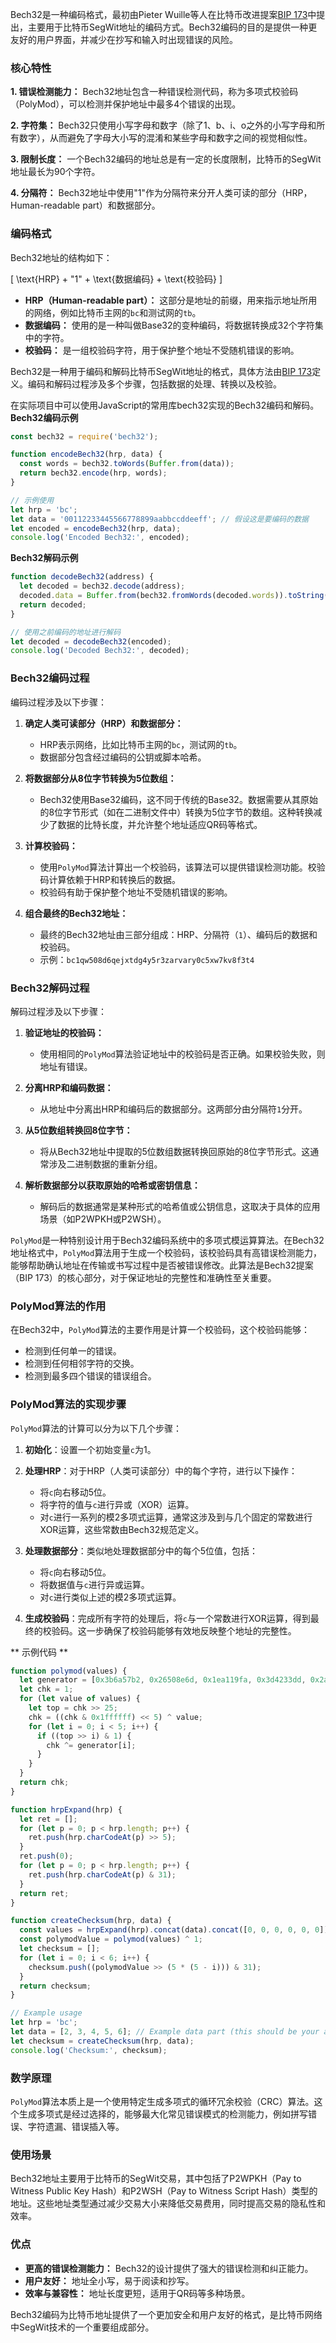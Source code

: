 Bech32是一种编码格式，最初由Pieter Wuille等人在比特币改进提案[BIP 173](https://github.com/bitcoin/bips/blob/master/bip-0173.mediawiki)中提出，主要用于比特币SegWit地址的编码方式。Bech32编码的目的是提供一种更友好的用户界面，并减少在抄写和输入时出现错误的风险。

### 核心特性

**1. 错误检测能力：**
Bech32地址包含一种错误检测代码，称为多项式校验码（PolyMod），可以检测并保护地址中最多4个错误的出现。

**2. 字符集：**
Bech32只使用小写字母和数字（除了1、b、i、o之外的小写字母和所有数字），从而避免了字母大小写的混淆和某些字母和数字之间的视觉相似性。

**3. 限制长度：**
一个Bech32编码的地址总是有一定的长度限制，比特币的SegWit地址最长为90个字符。

**4. 分隔符：**
Bech32地址中使用"1"作为分隔符来分开人类可读的部分（HRP，Human-readable part）和数据部分。

### 编码格式

Bech32地址的结构如下：

\[ \text{HRP} + "1" + \text{数据编码} + \text{校验码} \]

- **HRP（Human-readable part）：** 这部分是地址的前缀，用来指示地址所用的网络，例如比特币主网的`bc`和测试网的`tb`。
- **数据编码：** 使用的是一种叫做Base32的变种编码，将数据转换成32个字符集中的字符。
- **校验码：** 是一组校验码字符，用于保护整个地址不受随机错误的影响。

Bech32是一种用于编码和解码比特币SegWit地址的格式，具体方法由[BIP 173](https://github.com/bitcoin/bips/blob/master/bip-0173.mediawiki)定义。编码和解码过程涉及多个步骤，包括数据的处理、转换以及校验。

在实际项目中可以使用JavaScript的常用库bech32实现的Bech32编码和解码。  
**Bech32编码示例**

```js
const bech32 = require('bech32');

function encodeBech32(hrp, data) {
  const words = bech32.toWords(Buffer.from(data));
  return bech32.encode(hrp, words);
}

// 示例使用
let hrp = 'bc';
let data = '00112233445566778899aabbccddeeff'; // 假设这是要编码的数据
let encoded = encodeBech32(hrp, data);
console.log('Encoded Bech32:', encoded);
```

**Bech32解码示例**

```js
function decodeBech32(address) {
  let decoded = bech32.decode(address);
  decoded.data = Buffer.from(bech32.fromWords(decoded.words)).toString('hex');
  return decoded;
}

// 使用之前编码的地址进行解码
let decoded = decodeBech32(encoded);
console.log('Decoded Bech32:', decoded);
```

### Bech32编码过程

编码过程涉及以下步骤：

1. **确定人类可读部分（HRP）和数据部分：**

   - HRP表示网络，比如比特币主网的`bc`，测试网的`tb`。
   - 数据部分包含经过编码的公钥或脚本哈希。

2. **将数据部分从8位字节转换为5位数组：**

   - Bech32使用Base32编码，这不同于传统的Base32。数据需要从其原始的8位字节形式（如在二进制文件中）转换为5位字节的数组。这种转换减少了数据的比特长度，并允许整个地址适应QR码等格式。

3. **计算校验码：**

   - 使用`PolyMod`算法计算出一个校验码，该算法可以提供错误检测功能。校验码计算依赖于HRP和转换后的数据。
   - 校验码有助于保护整个地址不受随机错误的影响。

4. **组合最终的Bech32地址：**
   - 最终的Bech32地址由三部分组成：HRP、分隔符（`1`）、编码后的数据和校验码。
   - 示例：`bc1qw508d6qejxtdg4y5r3zarvary0c5xw7kv8f3t4`

### Bech32解码过程

解码过程涉及以下步骤：

1. **验证地址的校验码：**

   - 使用相同的`PolyMod`算法验证地址中的校验码是否正确。如果校验失败，则地址有错误。

2. **分离HRP和编码数据：**

   - 从地址中分离出HRP和编码后的数据部分。这两部分由分隔符`1`分开。

3. **从5位数组转换回8位字节：**

   - 将从Bech32地址中提取的5位数组数据转换回原始的8位字节形式。这通常涉及二进制数据的重新分组。

4. **解析数据部分以获取原始的哈希或密钥信息：**
   - 解码后的数据通常是某种形式的哈希值或公钥信息，这取决于具体的应用场景（如P2WPKH或P2WSH）。

`PolyMod`是一种特别设计用于Bech32编码系统中的多项式模运算算法。在Bech32地址格式中，`PolyMod`算法用于生成一个校验码，该校验码具有高错误检测能力，能够帮助确认地址在传输或书写过程中是否被错误修改。此算法是Bech32提案（BIP 173）的核心部分，对于保证地址的完整性和准确性至关重要。

### PolyMod算法的作用

在Bech32中，`PolyMod`算法的主要作用是计算一个校验码，这个校验码能够：

- 检测到任何单一的错误。
- 检测到任何相邻字符的交换。
- 检测到最多四个错误的错误组合。

### PolyMod算法的实现步骤

`PolyMod`算法的计算可以分为以下几个步骤：

1. **初始化**：设置一个初始变量`c`为1。

2. **处理HRP**：对于HRP（人类可读部分）中的每个字符，进行以下操作：

   - 将`c`向右移动5位。
   - 将字符的值与`c`进行异或（XOR）运算。
   - 对`c`进行一系列的模2多项式运算，通常这涉及到与几个固定的常数进行XOR运算，这些常数由Bech32规范定义。

3. **处理数据部分**：类似地处理数据部分中的每个5位值，包括：

   - 将`c`向右移动5位。
   - 将数据值与`c`进行异或运算。
   - 对`c`进行类似上述的模2多项式运算。

4. **生成校验码**：完成所有字符的处理后，将`c`与一个常数进行XOR运算，得到最终的校验码。这一步确保了校验码能够有效地反映整个地址的完整性。

** 示例代码 **

```js
function polymod(values) {
  let generator = [0x3b6a57b2, 0x26508e6d, 0x1ea119fa, 0x3d4233dd, 0x2a1462b3];
  let chk = 1;
  for (let value of values) {
    let top = chk >> 25;
    chk = ((chk & 0x1ffffff) << 5) ^ value;
    for (let i = 0; i < 5; i++) {
      if ((top >> i) & 1) {
        chk ^= generator[i];
      }
    }
  }
  return chk;
}

function hrpExpand(hrp) {
  let ret = [];
  for (let p = 0; p < hrp.length; p++) {
    ret.push(hrp.charCodeAt(p) >> 5);
  }
  ret.push(0);
  for (let p = 0; p < hrp.length; p++) {
    ret.push(hrp.charCodeAt(p) & 31);
  }
  return ret;
}

function createChecksum(hrp, data) {
  const values = hrpExpand(hrp).concat(data).concat([0, 0, 0, 0, 0, 0]);
  const polymodValue = polymod(values) ^ 1;
  let checksum = [];
  for (let i = 0; i < 6; i++) {
    checksum.push((polymodValue >> (5 * (5 - i))) & 31);
  }
  return checksum;
}

// Example usage
let hrp = 'bc';
let data = [2, 3, 4, 5, 6]; // Example data part (this should be your actual converted data)
let checksum = createChecksum(hrp, data);
console.log('Checksum:', checksum);
```

### 数学原理

`PolyMod`算法本质上是一个使用特定生成多项式的循环冗余校验（CRC）算法。这个生成多项式是经过选择的，能够最大化常见错误模式的检测能力，例如拼写错误、字符遗漏、错误插入等。

### 使用场景

Bech32地址主要用于比特币的SegWit交易，其中包括了P2WPKH（Pay to Witness Public Key Hash）和P2WSH（Pay to Witness Script Hash）类型的地址。这些地址类型通过减少交易大小来降低交易费用，同时提高交易的隐私性和效率。

### 优点

- **更高的错误检测能力：** Bech32的设计提供了强大的错误检测和纠正能力。
- **用户友好：** 地址全小写，易于阅读和抄写。
- **效率与兼容性：** 地址长度更短，适用于QR码等多种场景。

Bech32编码为比特币地址提供了一个更加安全和用户友好的格式，是比特币网络中SegWit技术的一个重要组成部分。
